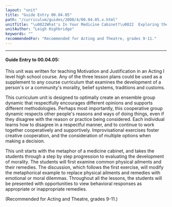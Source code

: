 ```yaml
---
layout: "unit"
title: "Guide Entry 00.04.05"
path: "/curriculum/guides/2000/4/00.04.05.x.html"
unitTitle: "\u0022What's In Your Medicine Cabinet?\u0022  Exploring the Cultural Heritage of Our Personal Belief Systems"
unitAuthor: "Leigh Highbridge"
keywords: ""
recommendedFor: "Recommended for Acting and Theatre, grades 9-11."
---
```

<body>
<hr/>
<h4>
Guide Entry to 00.04.05:
</h4>
This unit was written for teaching Motivation and Justification in an Acting I level high school course.  Any of the three lesson plans could be used as a supplement to any course curriculum that examines the development of a person's or a community's morality, belief systems, traditions and customs.
<p>
This curriculum unit is designed to optimally create an ensemble group dynamic that respectfully encourages different opinions and supports different methodologies.  Perhaps most importantly, this cooperative group dynamic respects other people's reasons and ways of doing things, even if they disagree with the reason or practice being considered.  Each individual learns how to disagree in a respectful manner, and to continue to work together cooperatively and supportively.  Improvisational exercises foster creative cooperation, and the consideration of multiple options when making a decision.
</p>
<p>
This unit starts with the metaphor of a medicine cabinet, and takes the students through a step by step progression to evaluating the development of morality. The students will first examine common physical ailments and their remedies.  The discussion, which follows the first exercise, will modify the metaphorical example to replace physical ailments and remedies with emotional or moral dilemmas.  Throughout all the lessons, the students will be presented with opportunities to view behavioral responses as appropriate or inappropriate remedies.
</p>
<p>
(Recommended for Acting and Theatre, grades 9-11.)
</p>
</body>